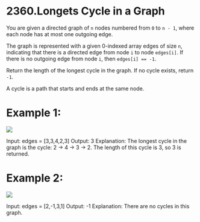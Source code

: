 # 2360.Longets Cycle in a Graph

You are given a directed graph of `n` nodes numbered from `0` to `n - 1`, where each node has at most one outgoing edge.

The graph is represented with a given 0-indexed array edges of size `n`, indicating that there is a directed edge from node `i` to node `edges[i]`. If there is no outgoing edge from node `i`, then `edges[i] == -1`.

Return the length of the longest cycle in the graph. If no cycle exists, return `-1`.

A cycle is a path that starts and ends at the same node.

# Example 1:

![](https://assets.leetcode.com/uploads/2022/06/08/graph4drawio-5.png)<br>

Input: edges = [3,3,4,2,3]
Output: 3
Explanation: The longest cycle in the graph is the cycle: 2 -> 4 -> 3 -> 2.
The length of this cycle is 3, so 3 is returned.

# Example 2:

![](https://assets.leetcode.com/uploads/2022/06/07/graph4drawio-1.png)<br>

Input: edges = [2,-1,3,1]
Output: -1
Explanation: There are no cycles in this graph.
